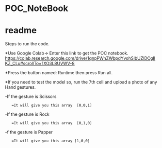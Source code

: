 # POC_NoteBook

# readme

Steps to run the code.
 
 *Use Google Colab-> Enter this link to get the POC notebook.  https://colab.research.google.com/drive/1qnpPWnZWbpdYvohSIbUZlDCgIIKZ_CLu#scrollTo=1XO3L8UVWV-8
 
 *Press the button named: Runtime then press Run all.
 
 *If you need to test the model so, run the 7th cell and upload a photo of any Hand gestures.
 
   -If the gesture is Scissors 
   
       =It will give you this array  [0,0,1]
       
   -If the gesture is Rock
      
       =It will give you this array  [0,1,0]
       
   -f the gesture is Papper    
       
       =It will give you this array [1,0,0]
